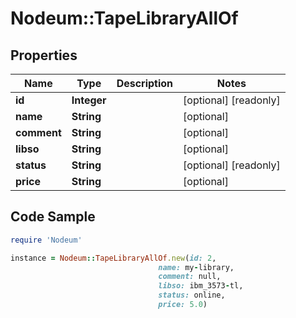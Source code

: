 # Nodeum::TapeLibraryAllOf

## Properties

Name | Type | Description | Notes
------------ | ------------- | ------------- | -------------
**id** | **Integer** |  | [optional] [readonly] 
**name** | **String** |  | [optional] 
**comment** | **String** |  | [optional] 
**libso** | **String** |  | [optional] 
**status** | **String** |  | [optional] [readonly] 
**price** | **String** |  | [optional] 

## Code Sample

```ruby
require 'Nodeum'

instance = Nodeum::TapeLibraryAllOf.new(id: 2,
                                 name: my-library,
                                 comment: null,
                                 libso: ibm_3573-tl,
                                 status: online,
                                 price: 5.0)
```


